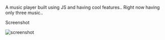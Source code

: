 A music player built using JS and having cool features..
Right now having only three music..

Screenshot

![screenshot](https://github.com/pankajsahu221/music-player-JS/imgs/mp.jpg?raw=true)
